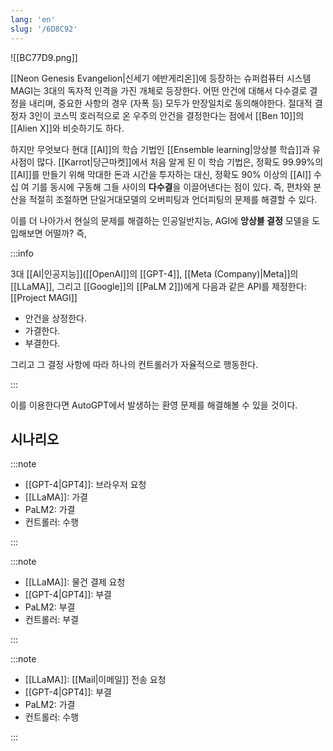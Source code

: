 ```yaml
---
lang: 'en'
slug: '/6D8C92'
---
```


![[BC77D9.png]]

[[Neon Genesis Evangelion|신세기 에반게리온]]에 등장하는 슈퍼컴퓨터 시스템 MAGI는 3대의 독자적 인격을 가진 개체로 등장한다. 어떤 안건에 대해서 다수결로 결정을 내리며, 중요한 사항의 경우 (자폭 등) 모두가 만장일치로 동의해야한다. 절대적 결정자 3인이 코스믹 호러적으로 온 우주의 안건을 결정한다는 점에서 [[Ben 10]]의 [[Alien X]]와 비슷하기도 하다.

하지만 무엇보다 현대 [[AI]]의 학습 기법인 [[Ensemble learning|앙상블 학습]]과 유사점이 많다. [[Karrot|당근마켓]]에서 처음 알게 된 이 학습 기법은, 정확도 99.99%의 [[AI]]를 만들기 위해 막대한 돈과 시간을 투자하는 대신, 정확도 90% 이상의 [[AI]] 수십 여 기를 동시에 구동해 그들 사이의 **다수결**을 이끌어낸다는 점이 있다. 즉, 편차와 분산을 적절히 조절하면 단일거대모델의 오버피팅과 언더피팅의 문제를 해결할 수 있다.

이를 더 나아가서 현실의 문제를 해결하는 인공일반지능, AGI에 **앙상블 결정** 모델을 도입해보면 어떨까? 즉,

:::info

3대 [[AI|인공지능]]([[OpenAI]]의 [[GPT-4]], [[Meta (Company)|Meta]]의 [[LLaMA]], 그리고 [[Google]]의 [[PaLM 2]])에게 다음과 같은 API를 제정한다: [[Project MAGI]]

- 안건을 상정한다.
- 가결한다.
- 부결한다.

그리고 그 결정 사항에 따라 하나의 컨트롤러가 자율적으로 행동한다.

:::

이를 이용한다면 AutoGPT에서 발생하는 환영 문제를 해결해볼 수 있을 것이다.

## 시나리오

:::note

- [[GPT-4|GPT4]]: 브라우저 요청
- [[LLaMA]]: 가결
- PaLM2: 가결
- 컨트롤러: 수행

:::

:::note

- [[LLaMA]]: 물건 결제 요청
- [[GPT-4|GPT4]]: 부결
- PaLM2: 부결
- 컨트롤러: 부결

:::

:::note

- [[LLaMA]]: [[Mail|이메일]] 전송 요청
- [[GPT-4|GPT4]]: 부결
- PaLM2: 가결
- 컨트롤러: 수행

:::
